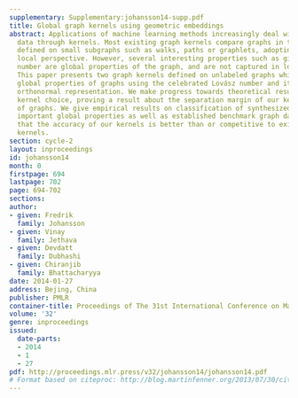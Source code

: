 ```yaml
---
supplementary: Supplementary:johansson14-supp.pdf
title: Global graph kernels using geometric embeddings
abstract: Applications of machine learning methods increasingly deal with graph structured
  data through kernels. Most existing graph kernels compare graphs in terms of features
  defined on small subgraphs such as walks, paths or graphlets, adopting an inherently
  local perspective. However, several interesting properties such as girth or chromatic
  number are global properties of the graph, and are not captured in local substructures.
  This paper presents two graph kernels defined on unlabeled graphs which capture
  global properties of graphs using the celebrated Lovász number and its associated
  orthonormal representation. We make progress towards theoretical results aiding
  kernel choice, proving a result about the separation margin of our kernel for classes
  of graphs. We give empirical results on classification of synthesized graphs with
  important global properties as well as established benchmark graph datasets, showing
  that the accuracy of our kernels is better than or competitive to existing graph
  kernels.
section: cycle-2
layout: inproceedings
id: johansson14
month: 0
firstpage: 694
lastpage: 702
page: 694-702
sections: 
author:
- given: Fredrik
  family: Johansson
- given: Vinay
  family: Jethava
- given: Devdatt
  family: Dubhashi
- given: Chiranjib
  family: Bhattacharyya
date: 2014-01-27
address: Bejing, China
publisher: PMLR
container-title: Proceedings of The 31st International Conference on Machine Learning
volume: '32'
genre: inproceedings
issued:
  date-parts:
  - 2014
  - 1
  - 27
pdf: http://proceedings.mlr.press/v32/johansson14/johansson14.pdf
# Format based on citeproc: http://blog.martinfenner.org/2013/07/30/citeproc-yaml-for-bibliographies/
---
```

